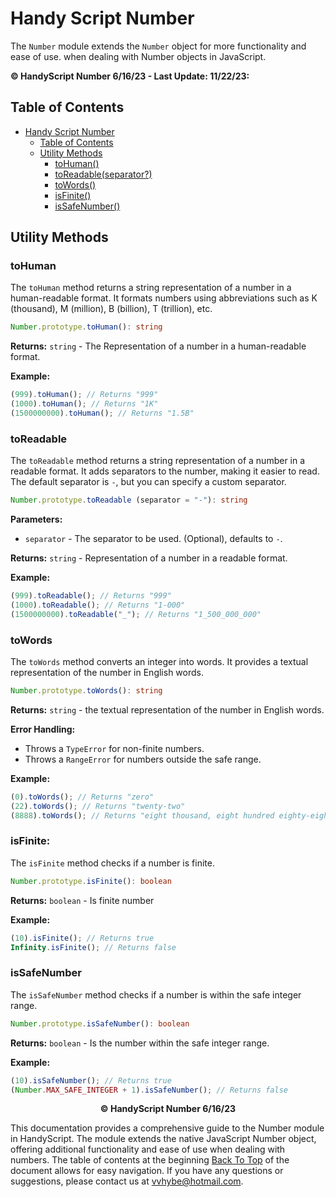 # Handy Script Number

The `Number` module extends the `Number` object for more functionality and ease of use. when dealing with Number objects in JavaScript.

**© HandyScript Number 6/16/23 - Last Update: 11/22/23:**

## Table of Contents

- [Handy Script Number](#handy-script-number)
  - [Table of Contents](#table-of-contents)
  - [Utility Methods](#utility-methods)
    - [toHuman()](#tohuman)
    - [toReadable(separator?)](#toreadableseparator)
    - [toWords()](#towords)
    - [isFinite()](#isfinite)
    - [isSafeNumber()](#issafenumber)

## Utility Methods

### toHuman

The `toHuman` method returns a string representation of a number in a human-readable format. It formats numbers using abbreviations such as K (thousand), M (million), B (billion), T (trillion), etc.

```typescript
Number.prototype.toHuman(): string
```

**Returns:** `string` - The Representation of a number in a human-readable format.

**Example:**

```javascript
(999).toHuman(); // Returns "999"
(1000).toHuman(); // Returns "1K"
(1500000000).toHuman(); // Returns "1.5B"
```

### toReadable

The `toReadable` method returns a string representation of a number in a readable format. It adds separators to the number, making it easier to read. The default separator is `-`, but you can specify a custom separator.

```typescript
Number.prototype.toReadable (separator = "-"): string
```

**Parameters:**

- `separator` - The separator to be used. (Optional), defaults to `-`.

**Returns:** `string` - Representation of a number in a readable format.

**Example:**

```javascript
(999).toReadable(); // Returns "999"
(1000).toReadable(); // Returns "1-000"
(1500000000).toReadable("_"); // Returns "1_500_000_000"
```

### toWords

The `toWords` method converts an integer into words. It provides a textual representation of the number in English words.

```typescript
Number.prototype.toWords(): string
```

**Returns:** `string` - the textual representation of the number in English words.

**Error Handling:**

- Throws a `TypeError` for non-finite numbers.
- Throws a `RangeError` for numbers outside the safe range.

**Example:**

```javascript
(0).toWords(); // Returns "zero"
(22).toWords(); // Returns "twenty-two"
(8888).toWords(); // Returns "eight thousand, eight hundred eighty-eight"
```

### isFinite:

The `isFinite` method checks if a number is finite.

```typescript
Number.prototype.isFinite(): boolean
```

**Returns:** `boolean` - Is finite number

**Example:**

```javascript
(10).isFinite(); // Returns true
Infinity.isFinite(); // Returns false
```

### isSafeNumber

The `isSafeNumber` method checks if a number is within the safe integer range.

```typescript
Number.prototype.isSafeNumber(): boolean
```

**Returns:** `boolean` - Is the number within the safe integer range.

**Example:**

```javascript
(10).isSafeNumber(); // Returns true
(Number.MAX_SAFE_INTEGER + 1).isSafeNumber(); // Returns false
```

<p align="center"><b>© HandyScript Number 6/16/23</b></p>

This documentation provides a comprehensive guide to the Number module in HandyScript. The module extends the native JavaScript Number object, offering additional functionality and ease of use when dealing with numbers. The table of contents at the beginning [Back To Top](#table-of-contents) of the document allows for easy navigation. If you have any questions or suggestions, please contact us at <vvhybe@hotmail.com>.
